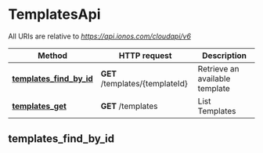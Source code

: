 # TemplatesApi

All URIs are relative to *https://api.ionos.com/cloudapi/v6*

| Method | HTTP request | Description |
| ------ | ------------ | ----------- |
| [**templates_find_by_id**](TemplatesApi.md#templates_find_by_id) | **GET** /templates/{templateId} | Retrieve an available template |
| [**templates_get**](TemplatesApi.md#templates_get) | **GET** /templates | List Templates |


## templates_find_by_id

> <Template> templates_find_by_id(template_id, opts)

Retrieve an available template

Retrieves the attributes of a given template.

### Examples

```ruby
require 'time'
require 'ionoscloud'
# setup authorization
Ionoscloud.configure do |config|
  # Configure HTTP basic authorization: Basic Authentication
  config.username = 'YOUR USERNAME'
  config.password = 'YOUR PASSWORD'

  # Configure API key authorization: Token Authentication
  config.api_key['Authorization'] = 'YOUR API KEY'
  # Uncomment the following line to set a prefix for the API key, e.g. 'Bearer' (defaults to nil)
  # config.api_key_prefix['Authorization'] = 'Bearer'
end

api_instance = Ionoscloud::TemplatesApi.new
template_id = 'template_id_example' # String | 
opts = {
  depth: 56 # Integer | Controls the detail depth of the response objects.  GET /datacenters/[ID]  - depth=0: Only direct properties are included; children (servers and other elements) are not included.  - depth=1: Direct properties and children references are included.  - depth=2: Direct properties and children properties are included.  - depth=3: Direct properties and children properties and children's children are included.  - depth=... and so on
}

begin
  # Retrieve an available template
  result = api_instance.templates_find_by_id(template_id, opts)
  p result
rescue Ionoscloud::ApiError => e
  puts "Error when calling TemplatesApi->templates_find_by_id: #{e}"
end
```

#### Using the templates_find_by_id_with_http_info variant

This returns an Array which contains the response data, status code and headers.

> <Array(<Template>, Integer, Hash)> templates_find_by_id_with_http_info(template_id, opts)

```ruby
begin
  # Retrieve an available template
  data, status_code, headers = api_instance.templates_find_by_id_with_http_info(template_id, opts)
  p status_code # => 2xx
  p headers # => { ... }
  p data # => <Template>
rescue Ionoscloud::ApiError => e
  puts "Error when calling TemplatesApi->templates_find_by_id_with_http_info: #{e}"
end
```

### Parameters

| Name | Type | Description | Notes |
| ---- | ---- | ----------- | ----- |
| **template_id** | **String** |  |  |
| **depth** | **Integer** | Controls the detail depth of the response objects.  GET /datacenters/[ID]  - depth&#x3D;0: Only direct properties are included; children (servers and other elements) are not included.  - depth&#x3D;1: Direct properties and children references are included.  - depth&#x3D;2: Direct properties and children properties are included.  - depth&#x3D;3: Direct properties and children properties and children&#39;s children are included.  - depth&#x3D;... and so on | [optional][default to 0] |

### Return type

[**Template**](Template.md)

### Authorization

Basic Authentication, Token Authentication

### HTTP request headers

- **Content-Type**: Not defined
- **Accept**: application/json


## templates_get

> <Templates> templates_get(opts)

List Templates

Retrieve a list of available templates. Templates can be used on specific server types only (CUBE at the moment)

### Examples

```ruby
require 'time'
require 'ionoscloud'
# setup authorization
Ionoscloud.configure do |config|
  # Configure HTTP basic authorization: Basic Authentication
  config.username = 'YOUR USERNAME'
  config.password = 'YOUR PASSWORD'

  # Configure API key authorization: Token Authentication
  config.api_key['Authorization'] = 'YOUR API KEY'
  # Uncomment the following line to set a prefix for the API key, e.g. 'Bearer' (defaults to nil)
  # config.api_key_prefix['Authorization'] = 'Bearer'
end

api_instance = Ionoscloud::TemplatesApi.new
opts = {
  depth: 56 # Integer | Controls the detail depth of the response objects.  GET /datacenters/[ID]  - depth=0: Only direct properties are included; children (servers and other elements) are not included.  - depth=1: Direct properties and children references are included.  - depth=2: Direct properties and children properties are included.  - depth=3: Direct properties and children properties and children's children are included.  - depth=... and so on
}

begin
  # List Templates
  result = api_instance.templates_get(opts)
  p result
rescue Ionoscloud::ApiError => e
  puts "Error when calling TemplatesApi->templates_get: #{e}"
end
```

#### Using the templates_get_with_http_info variant

This returns an Array which contains the response data, status code and headers.

> <Array(<Templates>, Integer, Hash)> templates_get_with_http_info(opts)

```ruby
begin
  # List Templates
  data, status_code, headers = api_instance.templates_get_with_http_info(opts)
  p status_code # => 2xx
  p headers # => { ... }
  p data # => <Templates>
rescue Ionoscloud::ApiError => e
  puts "Error when calling TemplatesApi->templates_get_with_http_info: #{e}"
end
```

### Parameters

| Name | Type | Description | Notes |
| ---- | ---- | ----------- | ----- |
| **depth** | **Integer** | Controls the detail depth of the response objects.  GET /datacenters/[ID]  - depth&#x3D;0: Only direct properties are included; children (servers and other elements) are not included.  - depth&#x3D;1: Direct properties and children references are included.  - depth&#x3D;2: Direct properties and children properties are included.  - depth&#x3D;3: Direct properties and children properties and children&#39;s children are included.  - depth&#x3D;... and so on | [optional][default to 0] |

### Return type

[**Templates**](Templates.md)

### Authorization

Basic Authentication, Token Authentication

### HTTP request headers

- **Content-Type**: Not defined
- **Accept**: application/json

